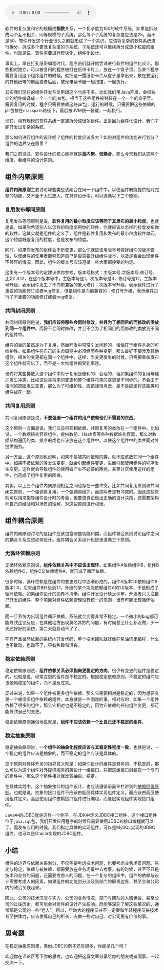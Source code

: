 <audio title="19 _ 组件设计原则：组件的边界在哪里？" src="https://static001.geekbang.org/resource/audio/c5/8d/c5c8fdb5d8c3a3be5890f4708395a28d.mp3" controls="controls"></audio> 
<p>软件的复杂度和它的规模成<strong>指数</strong>关系，一个复杂度为100的软件系统，如果能拆分成两个互不相关、同等规模的子系统，那么每个子系统的复杂度应该是25，而不是50。软件开发这个行业很久之前就形成了一个共识，应该将复杂的软件系统进行拆分，拆成多个更低复杂度的子系统，子系统还可以继续拆分成更小粒度的组件。也就是说，软件需要进行模块化、组件化设计。</p><p>事实上，早在打孔纸带编程时代，程序员们就开始尝试进行软件的组件化设计。那些相对独立，可以被复用的程序被打在纸带卡片上，放在一个盒子里。当某个程序需要复用这个程序组件的时候，就把这一摞纸带卡片从盒子里拿出来，放在要运行的其他纸带的前面或者后面，被光电读卡器一起扫描，一起执行。</p><p>其实我们现在的组件开发与复用跟这个也差不多。比如我们用Java开发，会把独立的组件编译成一个一个的jar包，相当于这些组件被封装在一个一个的盒子里。需要复用的时候，程序只需要依赖这些jar包，运行的时候，只需要把这些依赖的jar包放在<code>classpath</code>路径下，最后被JVM统一装载，一起执行。</p><p>现在，稍有规模的软件系统一定被拆分成很多组件。正是因为组件化设计，我们才能开发出复杂的系统。</p><p>那么如何进行组件的设计呢？组件的粒度应该多大？如何对组件的功能进行划分？组件的边界又在哪里？</p><!-- [[[read_end]]] --><p>我们之前说过，软件设计的核心目标就是<strong>高内聚、低耦合</strong>。那么今天我们从这两个维度，看组件的设计原则。</p><h2>组件内聚原则</h2><p><strong>组件内聚原则</strong>主要讨论哪些类应该聚合在同一个组件中，以便组件既能提供相对完整的功能，又不至于太过庞大。在具体设计中，可以遵循以下三个原则。</p><h3>复用发布等同原则</h3><p>复用发布等同原则是说，<strong>软件复用的最小粒度应该等同于其发布的最小粒度</strong>。也就是说，如果你希望别人以怎样的粒度复用你的软件，你就应该以怎样的粒度发布你的软件。这其实就是组件的定义了，组件是软件复用和发布的最小粒度软件单元。这个粒度既是复用的粒度，也是发布的粒度。</p><p>同时，如果你发布的组件会不断变更，那么你就应该用版本号做好组件的版本管理，以使组件的使用者能够知道自己是否需要升级组件版本，以及是否会出现组件不兼容的情况。因此，组件的版本号应该遵循一些大家都接受的约定。</p><p>这里有一个版本号约定建议供你参考，版本号格式：主版本号.次版本号.修订号。比如1.3.12，在这个版本号中，主版本号是1，次版本号是3，修订号是12。主版本号升级，表示组件发生了不向前兼容的重大修订；次版本号升级，表示组件进行了重要的功能修订或者bug修复，但是组件是向前兼容的；修订号升级，表示组件进行了不重要的功能修订或者bug修复。</p><h3>共同封闭原则</h3><p>共同封闭原则是说，<strong>我们应该将那些会同时修改，并且为了相同目的而修改的类放到同一个组件中</strong>。而将不会同时修改，并且不会为了相同目的而修改的类放到不同的组件中。</p><p>组件的目的虽然是为了复用，然而开发中常常引发问题的，恰恰在于组件本身的可维护性。如果组件在自己的生命周期中必须经历各种变更，那么最好不要涉及其他组件，相关的变更都在同一个组件中。这样，当变更发生的时候，只需要重新发布这个组件就可以了，而不是一大堆组件都受到牵连。</p><p>也许将某些类放入这个组件中对于复用是便利的、合理的，但如果组件的复用与维护发生冲突，比如这些类将来的变更和整个组件将来的变更是不同步的，不会由于相同的原因发生变更，那么为了可维护性，应该谨慎考虑，是不是应该将这些类和组件放在一起。</p><h3>共同复用原则</h3><p>共同复用原则是说，<strong>不要强迫一个组件的用户依赖他们不需要的东西</strong>。</p><p>这个原则一方面是说，我们应该将互相依赖，共同复用的类放在一个组件中。比如说，一个数据结构容器组件，提供数组、Hash表等各种数据结构容器，那么对数据结构遍历的类、排序的类也应该放在这个组件中，以使这个组件中的类共同对外提供服务。</p><p>另一方面，这个原则也说明，如果不是被共同依赖的类，就不应该放在同一个组件中。如果不被依赖的类发生变更，就会引起组件变更，进而引起使用组件的程序发生变更。这样就会导致组件的使用者产生不必要的困扰，甚至讨厌使用这样的组件，也造成了组件复用的困难。</p><p>其实，以上三个组件内聚原则相互之间也存在一些冲突，比如共同复用原则和共同闭包原则，一个强调易复用，一个强调易维护，而这两者是有冲突的。因此这些原则可以用来指导组件设计时的考量，但要想真正做出正确的设计决策，还需要架构师自己的经验和对场景的理解，对这些原则进行权衡。</p><h2>组件耦合原则</h2><p>组件内聚原则讨论的是组件应该包含哪些功能和类，而组件耦合原则讨论组件之间的耦合关系应该如何设计。组件耦合关系设计也应该遵循三个原则。</p><h3>无循环依赖原则</h3><p>无循环依赖原则说，<strong>组件依赖关系中不应该出现环</strong>。如果组件A依赖组件B，组件B依赖组件C，组件C又依赖组件A，就形成了循环依赖。</p><p>很多时候，循环依赖是在组件的变更过程中逐渐形成的，组件A版本1.0依赖组件B版本1.0，后来组件B升级到1.1，升级的某个功能依赖组件A的1.0版本，于是形成了循环依赖。如果组件设计的边界不清晰，组件开发设计缺乏评审，开发者只关注自己开发的组件，整个项目对组件依赖管理没有统一的规则，很有可能出现循环依赖。</p><p>而一旦系统内出现组件循环依赖，系统就会变得非常不稳定。一个微小的bug都可能导致连锁反应，在其他地方出现莫名其妙的问题，有时候甚至什么都没做，头一天还好好的系统，第二天就启动不了了。</p><p>在有严重循环依赖的系统内开发代码，整个技术团队就好像在焦油坑里编程，什么也不敢动，也动不了，只有焦躁和沮丧。</p><h3>稳定依赖原则</h3><p>稳定依赖原则说，<strong>组件依赖关系必须指向更稳定的方向</strong>。很少有变更的组件是稳定的，也就是说，经常变更的组件是不稳定的。根据稳定依赖原则，不稳定的组件应该依赖稳定的组件，而不是反过来。</p><p>反过来说，如果一个组件被更多组件依赖，那么它需要相对是稳定的，因为想要变更一个被很多组件依赖的组件，本身就是一件困难的事。相对应的，如果一个组件依赖了很多的组件，那么它相对也是不稳定的，因为它依赖的任何组件变更，都可能导致自己的变更。</p><p>稳定依赖原则通俗地说就是，<strong>组件不应该依赖一个比自己还不稳定的组件</strong>。</p><h3>稳定抽象原则</h3><p>稳定抽象原则说，<strong>一个组件的抽象化程度应该与其稳定性程度一致</strong>。也就是说，一个稳定的组件应该是抽象的，而不稳定的组件应该是具体的。</p><p>这个原则对具体开发的指导意义就是：如果你设计的组件是具体的、不稳定的，那么可以为这个组件对外提供服务的类设计一组接口，并把这组接口封装在一个专门的组件中，那么这个组件相对就比较抽象、稳定。</p><p>在具体实践中，这个抽象接口的组件设计，也应该遵循前面专栏讲到的<a href="https://time.geekbang.org/column/article/179282">依赖倒置原则</a>。也就是说，抽象的接口组件不应该由低层具体实现组件定义，而应该由高层使用组件定义。高层使用组件依赖接口组件进行编程，而低层实现组件实现接口组件。</p><p>Java中的JDBC就是这样一个例子，在JDK中定义JDBC接口组件，这个接口组件位于<code>java.sql</code>包，我们开发应用程序的时候只需要使用JDBC的接口编程就可以了。而发布应用的时候，我们指定具体的实现组件，可以是MySQL实现的JDBC组件，也可以是Oracle实现的JDBC组件。</p><h2>小结</h2><p>组件的边界与依赖关系划分，不仅需要考虑技术问题，也要考虑业务场景问题。易变与稳定，依赖与被依赖，都需要放在业务场景中去考察。有的时候，甚至不只是技术和业务的问题，还需要考虑人的问题，在一个复杂的组织中，组件的依赖与设计需要考虑人的因素，如果组件的功能划分涉及到部门的职责边界，甚至会和公司内的政治关联起来。</p><p>因此，公司的技术沉淀与实力，公司的业务情况，部门与团队的人情世故，甚至公司的过往历史，都可能会对组件的设计产生影响。而能够深刻了解这些情况的，通常都是公司的一些“老人”。所以，年龄大的程序员并不一定要和年轻程序员拼技术甚至拼体力，应该发挥自己的所长，去做一些对自己、对公司更有价值的事。</p><h2>思考题</h2><p>在稳定抽象原则里，类似JDBC的例子还有很多，你能举几个吗？</p><p>欢迎你在评论区写下你的思考，也欢迎把这篇文章分享给你的朋友或者同事，一起交流一下。</p>